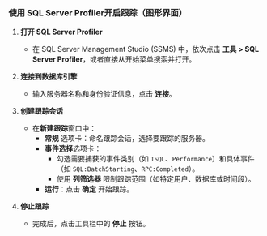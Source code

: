 ### 使用 SQL Server Profiler开启跟踪（图形界面）

1. **打开 SQL Server Profiler**
   - 在 SQL Server Management Studio (SSMS) 中，依次点击 **工具 > SQL Server Profiler**，或者直接从开始菜单搜索并打开。
   
2. **连接到数据库引擎**
   - 输入服务器名称和身份验证信息，点击 **连接**。
   
3. **创建跟踪会话**
   - 在**新建跟踪**窗口中：
     - **常规** 选项卡：命名跟踪会话，选择要跟踪的服务器。
     - **事件选择**选项卡：
       - 勾选需要捕获的事件类别（如 `TSQL`、`Performance`）和具体事件（如 `SQL:BatchStarting`、`RPC:Completed`）。
       - 使用 **列筛选器** 限制跟踪范围（如特定用户、数据库或时间段）。
     - **运行**：点击 **确定** 开始跟踪。
   
4. **停止跟踪**
   
   - 完成后，点击工具栏中的 **停止** 按钮。
   
